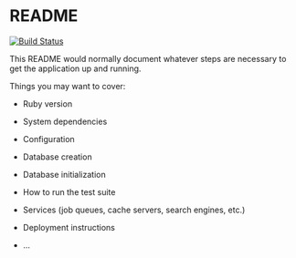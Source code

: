# README

[![Build Status](https://img.shields.io/endpoint.svg?url=https%3A%2F%2Factions-badge.atrox.dev%2Fpaul-reed-smith%2Ftask-manager%2Fbadge%3Fref%3Ddevelop&style=for-the-badge)](https://actions-badge.atrox.dev/paul-reed-smith/task-manager/goto?ref=develop)

This README would normally document whatever steps are necessary to get the
application up and running.

Things you may want to cover:

* Ruby version

* System dependencies

* Configuration

* Database creation

* Database initialization

* How to run the test suite

* Services (job queues, cache servers, search engines, etc.)

* Deployment instructions

* ...
